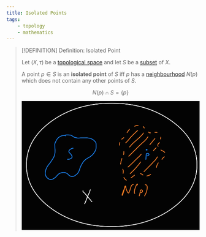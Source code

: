 ```yaml
---
title: Isolated Points
tags:
    - topology
    - mathematics
---
```


>[!DEFINITION] Definition: Isolated Point
>
>Let $(X, \tau)$ be a [topological space](../Topological%20Spaces/index.md) and let $S$ be a [subset](../../Set%20Theory/Sets.md) of $X$.
>
>A point $p \in S$ is an **isolated point** of $S$ iff $p$ has a [neighbourhood](../Topological%20Spaces/Neighborhoods.md) $N(p)$ which does not contain any other points of $S$.
>
>$$
>N(p) \cap S = \{p\}
>$$
>
>![](res/Isolated%20Point.jpg)
>
